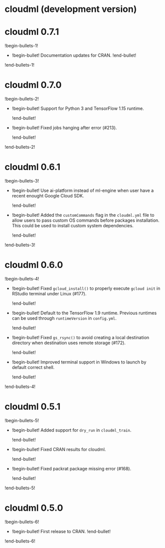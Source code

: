 # cloudml (development version)

# cloudml 0.7.1

!begin-bullets-1!

-   !begin-bullet!
    Documentation updates for CRAN.
    !end-bullet!

!end-bullets-1!

# cloudml 0.7.0

!begin-bullets-2!

-   !begin-bullet!
    Support for Python 3 and TensorFlow 1.15 runtime.

    !end-bullet!
-   !begin-bullet!
    Fixed jobs hanging after error (#213).

    !end-bullet!

!end-bullets-2!

# cloudml 0.6.1

!begin-bullets-3!

-   !begin-bullet!
    Use ai-platform instead of ml-engine when user have a recent enought
    Google Cloud SDK.

    !end-bullet!
-   !begin-bullet!
    Added the `customCommands` flag in the `cloudml.yml` file to allow
    users to pass custom OS commands before packages installation. This
    could be used to install custom system dependencies.

    !end-bullet!

!end-bullets-3!

# cloudml 0.6.0

!begin-bullets-4!

-   !begin-bullet!
    Fixed `gcloud_install()` to properly execute `gcloud init` in
    RStudio terminal under Linux (#177).

    !end-bullet!
-   !begin-bullet!
    Default to the TensorFlow 1.9 runtime. Previous runtimes can be used
    through `runtimeVersion` in `config.yml`.

    !end-bullet!
-   !begin-bullet!
    Fixed `gs_rsync()` to avoid creating a local destination directory
    when destination uses remote storage (#172).

    !end-bullet!
-   !begin-bullet!
    Improved terminal support in Windows to launch by default correct
    shell.

    !end-bullet!

!end-bullets-4!

# cloudml 0.5.1

!begin-bullets-5!

-   !begin-bullet!
    Added support for `dry_run` in `cloudml_train`.

    !end-bullet!
-   !begin-bullet!
    Fixed CRAN results for cloudml.

    !end-bullet!
-   !begin-bullet!
    Fixed packrat package missing error (#168).

    !end-bullet!

!end-bullets-5!

# cloudml 0.5.0

!begin-bullets-6!

-   !begin-bullet!
    First release to CRAN.
    !end-bullet!

!end-bullets-6!
